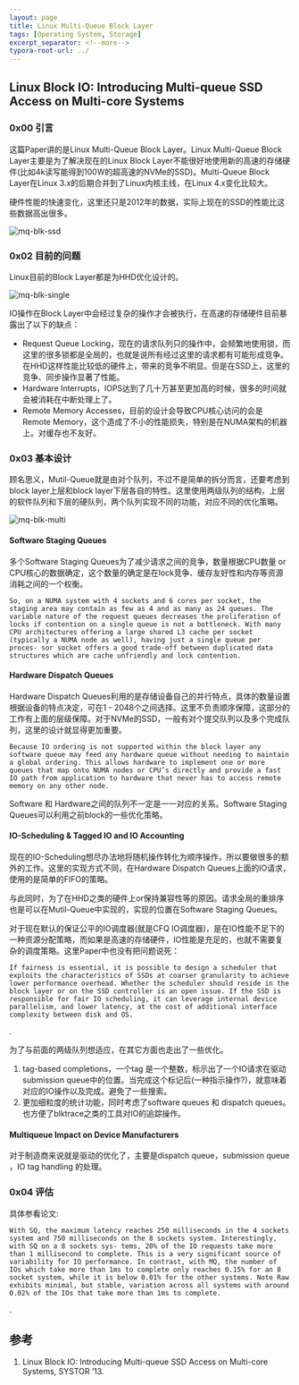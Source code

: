 ```yaml
---
layout: page
title: Linux Multi-Queue Block Layer
tags: [Operating System, Storage]
excerpt_separator: <!--more-->
typora-root-url: ../
---
```




## Linux Block IO: Introducing Multi-queue SSD Access on Multi-core Systems 



### 0x00 引言

  这篇Paper讲的是Linux Multi-Queue Block Layer。Linux Multi-Queue Block Layer主要是为了解决现在的Linux Block Layer不能很好地使用新的高速的存储硬件(比如4k读写能得到100W的超高速的NVMe的SSD)。Multi-Queue Block Layer在Linux 3.x的后期合并到了Linux内核主线，在Linux 4.x变化比较大。

  硬件性能的快速变化，这里还只是2012年的数据，实际上现在的SSD的性能比这些数据高出很多。

![mq-blk-ssd](/assets/img/mq-blk-ssd.png)

### 0x02 目前的问题

   Linux目前的Block Layer都是为HHD优化设计的。

![mq-blk-single](/assets/img/mq-blk-single.png)

   

   IO操作在Block Layer中会经过复杂的操作才会被执行，在高速的存储硬件目前暴露出了以下的缺点：

* Request Queue Locking，现在的请求队列只的操作中，会频繁地使用锁，而这里的很多锁都是全局的，也就是说所有经过这里的请求都有可能形成竞争。在HHD这样性能比较低的硬件上，带来的竞争不明显。但是在SSD上，这里的竞争、同步操作显著了性能。
* Hardware Interrupts，IOPS达到了几十万甚至更加高的时候，很多的时间就会被消耗在中断处理上了。
* Remote Memory Accesses，目前的设计会导致CPU核心访问的会是Remote Memory，这个造成了不小的性能损失，特别是在NUMA架构的机器上。对缓存也不友好。

>

### 0x03 基本设计

  顾名思义，Mutil-Queue就是由对个队列，不过不是简单的拆分而言，还要考虑到block layer上层和block layer下层各自的特性。这里使用两级队列的结构，上层的软件队列和下层的硬队列，两个队列实现不同的功能，对应不同的优化策略。

![mq-blk-multi](/assets/img/mq-blk-multi.png)



#### Software Staging Queues 

  多个Software Staging Queues为了减少请求之间的竞争，数量根据CPU数量 or CPU核心的数据确定，这个数量的确定是在lock竞争、缓存友好性和内存等资源消耗之间的一个权衡。

```
So, on a NUMA system with 4 sockets and 6 cores per socket, the staging area may contain as few as 4 and as many as 24 queues. The variable nature of the request queues decreases the proliferation of locks if contention on a single queue is not a bottleneck. With many CPU architectures offering a large shared L3 cache per socket (typically a NUMA node as well), having just a single queue per proces- sor socket offers a good trade-off between duplicated data structures which are cache unfriendly and lock contention.
```

  

#### Hardware Dispatch Queues 

   Hardware Dispatch Queues利用的是存储设备自己的并行特点，具体的数量设置根据设备的特点决定，可在1 - 2048个之间选择。这里不负责顺序保障，这部分的工作有上面的层级保障。对于NVMe的SSD，一般有对个提交队列以及多个完成队列，这里的设计就显得更加重要。

```
Because IO ordering is not supported within the block layer any software queue may feed any hardware queue without needing to maintain a global ordering. This allows hardware to implement one or more queues that map onto NUMA nodes or CPU’s directly and provide a fast IO path from application to hardware that never has to access remote memory on any other node.
```

Software 和 Hardware之间的队列不一定是一一对应的关系。Software Staging Queues可以利用之前block的一些优化策略。



#### IO-Scheduling & Tagged IO and IO Accounting  

 现在的IO-Scheduling想尽办法地将随机操作转化为顺序操作，所以要做很多的额外的工作。这里的实现方式不同，在Hardware Dispatch Queues上面的IO请求，使用的是简单的FIFO的策略。

  与此同时，为了在HHD之类的硬件上or保持兼容性等的原因。请求全局的重排序也是可以在Mutil-Queue中实现的，实现的位置在Software Staging Queues。

  对于现在默认的保证公平的IO调度器(就是CFQ IO调度器)，是在IO性能不足下的一种资源分配策略，而如果是高速的存储硬件，IO性能是充足的，也就不需要复杂的调度策略。这里Paper中也没有把问题说死：

```
If fairness is essential, it is possible to design a scheduler that exploits the characteristics of SSDs at coarser granularity to achieve lower performance overhead. Whether the scheduler should reside in the block layer or on the SSD controller is an open issue. If the SSD is responsible for fair IO scheduling, it can leverage internal device parallelism, and lower latency, at the cost of additional interface complexity between disk and OS.
```

.

  为了与前面的两级队列想适应，在其它方面也走出了一些优化。

1. tag-based completions，一个tag 是一个整数，标示出了一个IO请求在驱动submission queue中的位置。当完成这个标记后(一种指示操作?)，就意味着对应的IO操作以及完成。避免了一些搜索。
2. 更加细粒度的统计功能，同时考虑了software queues 和 dispatch queues。也方便了blktrace之类的工具对IO的追踪操作。



#### Multiqueue Impact on Device Manufacturers 

  对于制造商来说就是驱动的优化了，主要是dispatch queue，submission queue ，IO tag handling 的处理。

> 

### 0x04 评估

  具体参看论文:

```
With SQ, the maximum latency reaches 250 milliseconds in the 4 sockets system and 750 milliseconds on the 8 sockets system. Interestingly, with SQ on a 8 sockets sys- tems, 20% of the IO requests take more than 1 millisecond to complete. This is a very significant source of variability for IO performance. In contrast, with MQ, the number of IOs which take more than 1ms to complete only reaches 0.15% for an 8 socket system, while it is below 0.01% for the other systems. Note Raw exhibits minimal, but stable, variation across all systems with around 0.02% of the IOs that take more than 1ms to complete.
```

.

>

## 参考

1. Linux Block IO: Introducing Multi-queue SSD Access on Multi-core Systems, SYSTOR ’13.